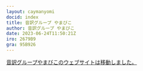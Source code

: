 ```yaml
---
layout: caymanyomi
docid: index
title: 音訳グループ やまびこ
author: 音訳グループ やまびこ
date: 2023-06-24T11:50:21Z
iro: 2679B9
gra: 95B926
---
```


<a href="https://o-yamabiko.blogspot.com/p/blog-page.html">音訳グループやまびこのウェブサイトは移動しました。</a>
